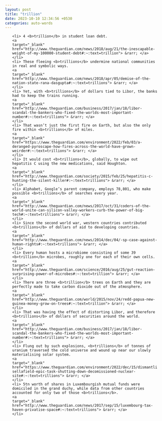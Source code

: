 ```yaml
---
layout: post
title: "trillion"
date: 2023-10-10 12:34:56 +0530
categories: auto-words
---
```

<ol>

    <li> 4 <b>trillion</b> in student loan debt.
    <a 
    target="_blank" 
    href="http://www.theguardian.com/news/2018/aug/21/the-inescapable-weight-of-my-100000-student-debt#:~:text=trillion"> &rarr; </a>
    </li>
    <li> These fleeing <b>trillions</b> undermine national communities in real and symbolic ways.
    <a 
    target="_blank" 
    href="http://www.theguardian.com/news/2018/apr/05/demise-of-the-nation-state-rana-dasgupta#:~:text=trillions"> &rarr; </a>
    </li>
    <li> Yet, with <b>trillions</b> of dollars tied to Libor, the banks had to keep the trains running.
    <a 
    target="_blank" 
    href="http://www.theguardian.com/business/2017/jan/18/libor-scandal-the-bankers-who-fixed-the-worlds-most-important-number#:~:text=trillions"> &rarr; </a>
    </li>
    <li> That wasn’t just the first fire on Earth, but also the only fire within <b>trillions</b> of miles.
    <a 
    target="_blank" 
    href="https://www.theguardian.com/environment/2022/feb/03/a-deranged-pyroscape-how-fires-across-the-world-have-grown-weirder#:~:text=trillions"> &rarr; </a>
    </li>
    <li> It would cost <b>trillions</b>, globally, to wipe out hepatitis C using the new medications, said Houghton.
    <a 
    target="_blank" 
    href="http://www.theguardian.com/society/2015/feb/25/hepatitis-c-hunting-the-silent-killer#:~:text=trillions"> &rarr; </a>
    </li>
    <li> Alphabet, Google’s parent company, employs 78,801, who make possible <b>trillions</b> of searches every year.
    <a 
    target="_blank" 
    href="http://www.theguardian.com/news/2017/oct/31/coders-of-the-world-unite-can-silicon-valley-workers-curb-the-power-of-big-tech#:~:text=trillions"> &rarr; </a>
    </li>
    <li> Since the second world war, western countries contributed <b>trillions</b> of dollars of aid to developing countries.
    <a 
    target="_blank" 
    href="http://www.theguardian.com/news/2014/dec/04/-sp-case-against-human-rights#:~:text=trillions"> &rarr; </a>
    </li>
    <li> Every human hosts a microbiome consisting of some 39 <b>trillion</b> microbes, roughly one for each of their own cells.
    <a 
    target="_blank" 
    href="http://www.theguardian.com/science/2016/aug/25/gut-reaction-surprising-power-of-microbes#:~:text=trillion"> &rarr; </a>
    </li>
    <li> There are three <b>trillion</b> trees on Earth and they are perfectly made to take carbon dioxide out of the atmosphere.
    <a 
    target="_blank" 
    href="http://www.theguardian.com/world/2015/nov/24/redd-papua-new-guinea-money-grow-on-trees#:~:text=trillion"> &rarr; </a>
    </li>
    <li> That was having the effect of distorting Libor, and therefore <b>trillions</b> of dollars of securities around the world.
    <a 
    target="_blank" 
    href="http://www.theguardian.com/business/2017/jan/18/libor-scandal-the-bankers-who-fixed-the-worlds-most-important-number#:~:text=trillions"> &rarr; </a>
    </li>
    <li> Flung out by such explosions, <b>trillions</b> of tonnes of uranium traversed the cold universe and wound up near our slowly materialising solar system.
    <a 
    target="_blank" 
    href="https://www.theguardian.com/environment/2022/dec/15/dismantling-sellafield-epic-task-shutting-down-decomissioned-nuclear-site#:~:text=trillions"> &rarr; </a>
    </li>
    <li> 5tn worth of shares in Luxembourgish mutual funds were domiciled in the grand duchy, while data from other countries accounted for only two of those <b>trillions</b>.
    <a 
    target="_blank" 
    href="http://www.theguardian.com/news/2017/sep/15/luxembourg-tax-haven-privatise-space#:~:text=trillions"> &rarr; </a>
    </li>